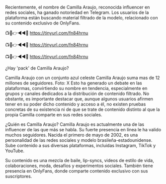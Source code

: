 Recientemente, el nombre de Camilla Araujo, reconocida influencer en redes sociales, ha ganado notoriedad en Telegram. Los usuarios de la plataforma están buscando material filtrado de la modelo, relacionado con su contenido exclusivo de OnlyFans.

📺📱👉◄◄🔴  https://tinyurl.com/fn84hrnu

📺📱👉◄◄🔴  https://tinyurl.com/fn84hrnu

📺📱👉◄◄🔴  https://tinyurl.com/fn84hrnu


¿Hay 'pack' de Camilla Araujo?

Camilla Araujo con un conjunto azul celeste
Camilla Araujo suma mas de 12 millones de seguidores. Foto: X
Esto ha generado un debate en las plataformas, convirtiendo su nombre en tendencia, especialmente en grupos y canales dedicados a la distribución de contenido filtrado. No obstante, es importante destacar que, aunque algunos usuarios afirmen tener en su poder dicho contenido y acceso a él, no existen pruebas concretas de su existencia ni de que se trate de contenido distinto al que la propia Camilla comparte en sus redes sociales.

¿Quién es Camilla Araujo?
Camilla Araujo es actualmente una de las influencer de las que más se habla. Su fuerte presencia en línea le ha valido muchos seguidores. Nacida el primero de mayo de 2002, es una personalidad de las redes sociales y modelo brasileña-estadounidense. Sube contenido a sus diversas plataformas, incluidas Instagram, TikTok y YouTube.

Su contenido es una mezcla de baile, lip-syncs, videos de estilo de vida, colaboraciones, moda, desafíos y experimentos sociales. También tiene presencia en OnlyFans, donde comparte contenido exclusivo con sus suscriptores.
